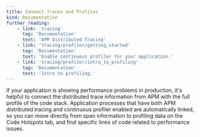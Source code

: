 ```yaml
---
title: Connect Traces and Profiles
kind: Documentation
further_reading:
    - link: 'tracing'
      tag: 'Documentation'
      text: 'APM Distributed Tracing'
    - link: 'tracing/profiler/getting_started'
      tag: 'Documentation'
      text: 'Enable continuous profiler for your application.'
    - link: 'tracing/profiler/intro_to_profiling'
      tag: 'Documentation'
      text: 'Intro to profiling.'
---
```


If your application is showing performance problems in production, it's helpful to connect the distributed trace information from APM with the full profile of the code stack. Application processes that have both APM distributed tracing and continuous profiler enabled are automatically linked, so you can move directly from span information to profiling data on the Code Hotspots tab, and find specific lines of code related to performance issues.

